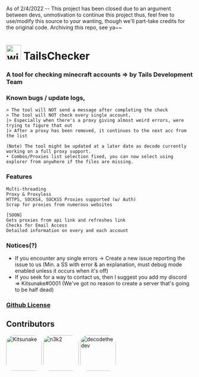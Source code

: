 As of 2/4/2022 -- This project has been closed due to an argument between devs, unmotivation to continue this project thus, feel free to use/modify this source to your wanting, though we'll part-take credits for the original code. Archiving this repo, see ya~~

# <img alt="window" width="40px" src="https://raw.githubusercontent.com/Kitsunake/TailsChecker/main/utils/TCIcon.png"> TailsChecker
### A tool for checking minecraft accounts => by Tails Development Team

### Known bugs / update logs,
```
> The tool will NOT send a message after completing the check
> The tool will NOT check every single account, 
|> Especially when there's a proxy giving almost weird errors, were trying to figure that out
|> After a proxy has been removed, it continues to the next acc from the list

(Note) The tool might be updated at a later date as decode currently working on a full proxy support.
• Combos/Proxies list selection fixed, you can now select using explorer from anywhere if the files are missing.
```

### Features
```
Multi-threading
Proxy & Proxyless
HTTPS, SOCKS4, SOCKS5 Proxies supported (w/ Auth)
Scrap for proxies from numerous websites

[SOON]
Gets proxies from api link and refreshes link
Checks for Email Access
Detailed information on every and each account
```
### Notices(?) 
- If you encounter any single errors -> Create a new issue reporting the issue to us (Min. a SS with error & an explanation, must debug mode enabled unless it occurs when it's off)
- If you seek for a way to contact us, then I suggest you add my discord => Kitsunake#0001 (We've got no reason to create a server that's going to be half dead)

### [Github License](https://github.com/Kitsunake/tailschecker/blob/main/LICENSE)

## Contributors
[<img alt="Kitsunake" src="https://github.com/kitsunake.png?size=128" width="96px" style="border-radius:20px">](https://github.com/Kitsunake)
[<img alt="n3k2" src="https://github.com/neko-ww.png?size=128" width="96px" style="border-radius:20px;">](https://github.com/neko-ww)
[<img alt="decodethedev" src="https://github.com/decodethedev.png?size=128" width="96px" style="border-radius:20px;">](https://github.com/decodethedev)

